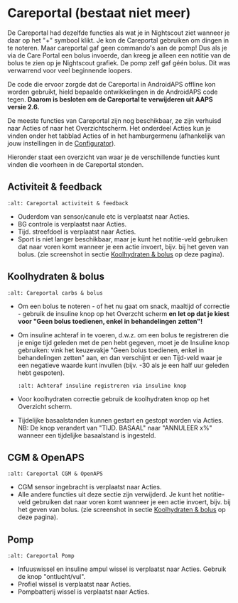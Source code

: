 # Careportal (bestaat niet meer)

De Careportal had dezelfde functies als wat je in Nightscout ziet wanneer je daar op het "+" symbool klikt. Je kon de Careportal gebruiken om dingen in te noteren. Maar careportal gaf geen commando's aan de pomp! Dus als je via de Care Portal een bolus invoerde, dan kreeg je alleen een notitie van de bolus te zien op je Nightscout grafiek. De pomp zelf gaf géén bolus. Dit was verwarrend voor veel beginnende loopers.

De code die ervoor zorgde dat de Careportal in AndroidAPS offline kon worden gebruikt, hield bepaalde ontwikkelingen in de AndroidAPS code tegen. **Daarom is besloten om de Careportal te verwijderen uit AAPS versie 2.6.**

De meeste functies van Careportal zijn nog beschikbaar, ze zijn verhuisd naar Acties of naar het Overzichtscherm. Het onderdeel Acties kun je vinden onder het tabblad Acties of in het hamburgermenu (afhankelijk van jouw instellingen in de [Configurator](../Configuration/Config-Builder.md)).

Hieronder staat een overzicht van waar je de verschillende functies kunt vinden die voorheen in de Careportal stonden.

## Activiteit & feedback

```{image} ../images/Careportal_25_26_1_IIb.png
:alt: Careportal activiteit & feedback
```

- Ouderdom van sensor/canule etc is verplaatst naar Acties.
- BG controle is verplaatst naar Acties.
- Tijd. streefdoel is verplaatst naar Acties.
- Sport is niet langer beschikbaar, maar je kunt het notitie-veld gebruiken dat naar voren komt wanneer je een actie invoert, bijv. bij het geven van bolus. (zie screenshot in sectie [Koolhydraten & bolus](#koolhydraten-bolus) op deze pagina).

## Koolhydraten & bolus

```{image} ../images/Careportal_25_26_2_IIa.png
:alt: Careportal carbs & bolus
```

- Om een bolus te noteren - of het nu gaat om snack, maaltijd of correctie - gebruik de insuline knop op het Overzcht scherm **en let op dat je kiest voor "Geen bolus toedienen, enkel in behandelingen zetten"!**

- Om insuline achteraf in te voeren, d.w.z. om een bolus te registreren die je enige tijd geleden met de pen hebt gegeven, moet je de Insuline knop gebruiken: vink het keuzevakje "Geen bolus toedienen, enkel in behandelingen zetten" aan, en dan verschijnt er een Tijd-veld waar je een negatieve waarde kunt invullen (bijv. -30 als je een half uur geleden hebt gespoten).

  ```{image} ../images/Careportal_25_26_5.png
  :alt: Achteraf insuline registreren via insuline knop
  ```

- Voor koolhydraten correctie gebruik de koolhydraten knop op het Overzicht scherm.

- Tijdelijke basaalstanden kunnen gestart en gestopt worden via Acties. NB: De knop verandert van "TIJD. BASAAL" naar "ANNULEER x%" wanneer een tijdelijke basaalstand is ingesteld.

## CGM & OpenAPS

```{image} ../images/Careportal_25_26_3_IIa.png
:alt: Careportal CGM & OpenAPS
```

- CGM sensor ingebracht is verplaatst naar Acties.
- Alle andere functies uit deze sectie zijn verwijderd. Je kunt het notitie-veld gebruiken dat naar voren komt wanneer je een actie invoert, bijv. bij het geven van bolus. (zie screenshot in sectie [Koolhydraten & bolus](#koolhydraten-bolus) op deze pagina).

## Pomp

```{image} ../images/Careportal_25_26_4_IIb.png
:alt: Careportal Pomp
```

- Infuuswissel en insuline ampul wissel is verplaatst naar Acties. Gebruik de knop "ontlucht/vul".
- Profiel wissel is verplaatst naar Acties.
- Pompbatterij wissel is verplaatst naar Acties.
